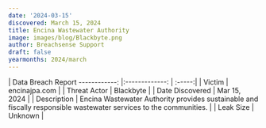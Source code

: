 ```yaml
---
date: '2024-03-15'
discovered: March 15, 2024
title: Encina Wastewater Authority
image: images/blog/Blackbyte.png
author: Breachsense Support
draft: false
yearmonths: 2024/march
---
```



| Data Breach Report
------------:     |:-------------:    | :-----:|
| Victim      | encinajpa.com      | 
| Threat Actor      | Blackbyte      | 
| Date Discovered      | Mar 15, 2024      | 
| Description      | Encina Wastewater Authority provides sustainable and fiscally responsible wastewater services to the communities.      | 
| Leak Size      | Unknown      | 

